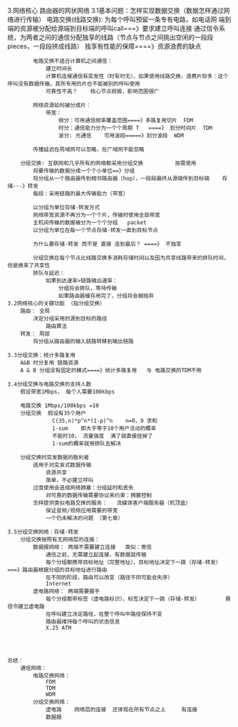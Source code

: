 3.网络核心
    路由器的网状网络
    3.1基本问题：怎样实现数据交换（数据怎样通过网络进行传输）
        电路交换(线路交换): 为每个呼叫预留一条专有电路，如电话网
            端到端的资源被分配给源端到目标端的呼叫call===》要求建立呼叫连接
            通过信令系统，为两者之间的通信分配独享的线路（节点与节点之间挑出空闲的一段段pieces，一段段拼成线路）
            独享有性能的保障====》资源浪费的缺点

            电路交换不适合计算机之间通信：
                建立时间长
                计算机连接通信有突发性（时有时无），如果使用线路交换，浪费片较多：这个呼叫没有数据传输，其所专用的片也不能被别的呼叫使用
                可靠性不高？    核心节点损毁，影响范围很广 

            网络资源如何被分成片：   
                带宽：
                    频分：可用通信频率覆盖范围====》多路复用切片  FDM
                    时分：通信能力分为一个个周期 T   ====》 划分时间片  TDM
                    波分: 光通信    可用波段=====》划分波段  WDM
                
            传播延迟在局域网可以忽略，在广域网不能忽略 

        分组交换: 互联网和几乎所有的网络都采用分组交换          按需使用
            将要传输的数据分成一个个小单位==》分组
            将分组从一个路由器传到相邻路由器（hop），一段段最终从源端传到目标端    存储---》转发
            每段：采用链路的最大传输能力（带宽） 

            以分组为单位存储-转发方式
            网络带宽资源不再分为一个个片，传输时使用全部带宽
            主机间传输的数据被分为一个个分组   packet
            以分组为单位在每一个节点存储-转发一直到目标节点

            为什么要存储-转发 而不是 直接 连到最后？ ====》 不独享

            分组交换在每个节点比线路交换多消耗存储时间以及因为共享线路带来的排队时间，但是换来了共享性
            排队与延迟：
                如果到达速率>链路输出速率：
                    分组将会排队，等待传输
                    如果路由器缓存用完了，分组将会被抛弃
    3.2网络核心的关键功能 （指分组交换）
        路由： 全局
            决定分组采用的源到目标的路径
                路由算法
        转发： 局部
            将分组从路由器的输入链路转移到输出链路

    3.3分组交换：统计多路复用
        A&B 时分复用 链路资源
        A & B 分组没有固定的模式====》统计多路复用   与 电路交换的TDM不用

    3.4分组交换与电路交换的支持人数
        假设带宽1Mbps， 每个人需要100kbps
        
        电路交换 1Mbps/100kbps =10
        分组交换  假设有35个用户
                  C(35,n)*p^n*(1-p)^n    n=0，9 求和           
                  1-sum    即大于等于10个用户活动的概率
                  不能时10， 流量强度  满了就直接挂掉了
                  1-sum的概率就用排队去解决
        
        分组交换时突发数据的胜利者
            适用于对突发式数据传输
                资源共享
                简单，不必建立呼叫
            过度使用会造成网络拥塞：分组延时和丢失
                对可靠的数据传输需要协议来约束：拥塞控制
            怎样提供类似电路交换的服务：   流媒体客户端服务器（机顶盒）
                保证音频/视频应用需要的带宽
                一个仍未解决的问题 （第七章）
            
    3.5分组交换网络：存储-转发
        分组交换按照有无网络层的连接：
            数据报网络： 两端不需要建立连接   类似：寄信
                通信之前，无需建立起连接，有数据就传输
                每个分组都携带目标地址（完整地址），目标地址决定下一跳（存储-转发）===》路由器根据分组的目标地址进行路由
                在不同的阶段，路由可以改变（路径不同可能会失序）
                Internet
            虚电路网络： 两端需要握手 
                每个分组都带标签（虚电路标识），标签决定下一跳（存储-转发）        靠信令建立虚电路
                在呼叫建立决定路径，在整个呼叫中路径保持不变
                路由器维持每个呼叫的状态信息
                X.25 ATM
        
                 
        

    总结：
        通信网络：
            电路交换网络：
                FDM
                TDM
                WDM
            分组交换网络：
                虚电路    网络层的连接  还体现在所有节点之上     有连接
                数据报

        
        




    

